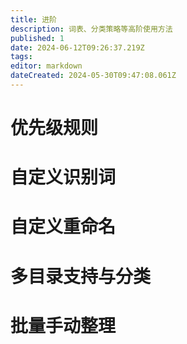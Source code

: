 ```yaml
---
title: 进阶
description: 词表、分类策略等高阶使用方法
published: 1
date: 2024-06-12T09:26:37.219Z
tags: 
editor: markdown
dateCreated: 2024-05-30T09:47:08.061Z
---
```


# 优先级规则

# 自定义识别词


# 自定义重命名

# 多目录支持与分类

# 批量手动整理
